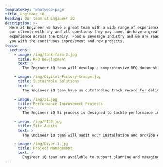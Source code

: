 ```yaml
---
templateKey: 'whatwedo-page'
title: Engineer iQ
heading: Our team at Engineer iQ
description: >-
  Here at Engineer we have a great team with a wide range of experience to help
  our clients with any and all questions they may have. We have a great wealth of
  experience across the Dairy, Food & Beverage Industry and we are ready to help
  you with the continuous improvement and new projects.
topic:
  sections:
    - image: /img/tank-farm-2.jpg
      title: RFQ Development
      text: >
        The Engineer iQ team will develop a comprehensive RFQ document for your new project and support the vendor selection process. Working with your team Engineer iQ will capture your requirements and translate these into product, process, automation & schedule requirements driven by a robust project management template.

    - image: /img/Digital-Factory-Orange.jpg
      title: Sustainable Solutions
      text: >
        The Engineer iQ team have an outstanding track record for delivering Carbon Neutral, high performing processes driven by an integrated automation operation based on a high availability architecture. The factory of the future today!
 
    - image: /img/5i.jpg
      title: Performance Improvement Projects
      text: >
        The Engineer iQ 5i process is designed to tackle performance improvement initiatives and drive your operation to best in class. Our process is based on years of experience in the food and beverage industry and is underpinned by Six Sigma methodology and the 5 Whys problem solving techniques.

    - image: /img/PID3.jpg
      title: Site Audits
      text: >
        The Engineer iQ team will audit your installation and provide expert advice on hygiene, CIP, process, automation, operation and utilisation and efficiency. This includes a review of documentation, reporting, SOP’s and skills gaps.

    - image: /img/Dryer-1.jpg
      title: Project Management
      text: >
        Engineer iQ team are available to support planning and managing your project schedule. This extends to assistance with equipment specifications, vendor quality audits, factory acceptance tests, support to site activities and takeover and performance qualification.
---
```

